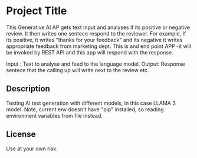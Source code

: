 # Project Title

This Generative AI AP gets text input and analyses if its positive or negative review. It then writes one sentece respond to the reviewer.
For example, If its positive, it writes "thanks for your feedback" and its negative it writes appropriate feedback from marketing dept.
This is and end point APP -it will be invoked by REST API and this app will respond with the response.

Input : Text to analyse and feed to the language model.
Output: Response sentece that the calling up will write next to the review etc.


## Description

Testing AI text generation with different models, in this case LLAMA 3 model.
Note, current env doesn't have "pip" installed, so reading environment variables from file instead.
## License

Use at your own risk.